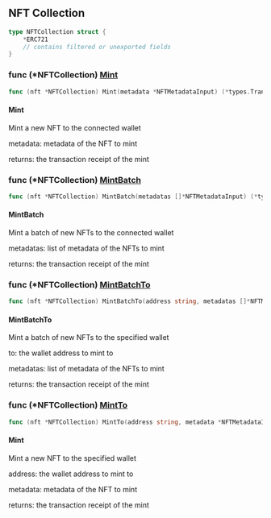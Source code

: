 
## NFT Collection


```go
type NFTCollection struct {
    *ERC721
    // contains filtered or unexported fields
}
```

### func \(\*NFTCollection\) [Mint](<https://github.com/thirdweb-dev/go-sdk/blob/master/pkg/thirdweb/nft_collection.go#L42>)

```go
func (nft *NFTCollection) Mint(metadata *NFTMetadataInput) (*types.Transaction, error)
```

#### Mint

Mint a new NFT to the connected wallet

metadata: metadata of the NFT to mint

returns: the transaction receipt of the mint

### func \(\*NFTCollection\) [MintBatch](<https://github.com/thirdweb-dev/go-sdk/blob/master/pkg/thirdweb/nft_collection.go#L81>)

```go
func (nft *NFTCollection) MintBatch(metadatas []*NFTMetadataInput) (*types.Transaction, error)
```

#### MintBatch

Mint a batch of new NFTs to the connected wallet

metadatas: list of metadata of the NFTs to mint

returns: the transaction receipt of the mint

### func \(\*NFTCollection\) [MintBatchTo](<https://github.com/thirdweb-dev/go-sdk/blob/master/pkg/thirdweb/nft_collection.go#L95>)

```go
func (nft *NFTCollection) MintBatchTo(address string, metadatas []*NFTMetadataInput) (*types.Transaction, error)
```

#### MintBatchTo

Mint a batch of new NFTs to the specified wallet

to: the wallet address to mint to

metadatas: list of metadata of the NFTs to mint

returns: the transaction receipt of the mint

### func \(\*NFTCollection\) [MintTo](<https://github.com/thirdweb-dev/go-sdk/blob/master/pkg/thirdweb/nft_collection.go#L56>)

```go
func (nft *NFTCollection) MintTo(address string, metadata *NFTMetadataInput) (*types.Transaction, error)
```

#### Mint

Mint a new NFT to the specified wallet

address: the wallet address to mint to

metadata: metadata of the NFT to mint

returns: the transaction receipt of the mint
